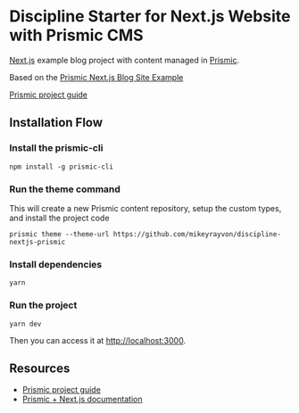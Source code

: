 # Discipline Starter for Next.js Website with Prismic CMS
[Next.js](https://nextjs.org/) example blog project with content managed in [Prismic](https://prismic.io).

Based on the [Prismic Next.js Blog Site Example](https://github.com/prismicio/nextjs-blog)

[Prismic project guide](https://user-guides.prismic.io/en/articles/2882569-sample-blog-with-api-based-cms-in-next-js)


## Installation Flow
### Install the prismic-cli
```
npm install -g prismic-cli
```
### Run the theme command
This will create a new Prismic content repository, setup the custom types, and install the project code
```
prismic theme --theme-url https://github.com/mikeyrayvon/discipline-nextjs-prismic
```
### Install dependencies
```
yarn
```
### Run the project
```
yarn dev
```
Then you can access it at [http://localhost:3000](http://localhost:3000).


## Resources
- [Prismic project guide](https://user-guides.prismic.io/en/articles/2882569-sample-blog-with-api-based-cms-in-next-js)
- [Prismic + Next.js documentation](https://prismic.io/docs/reactjs/getting-started/prismic-nextjs)
